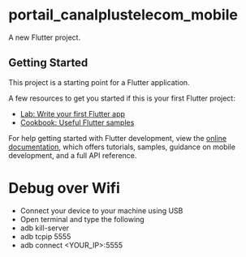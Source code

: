 # portail_canalplustelecom_mobile

A new Flutter project.

## Getting Started

This project is a starting point for a Flutter application.

A few resources to get you started if this is your first Flutter project:

- [Lab: Write your first Flutter app](https://docs.flutter.dev/get-started/codelab)
- [Cookbook: Useful Flutter samples](https://docs.flutter.dev/cookbook)

For help getting started with Flutter development, view the
[online documentation](https://docs.flutter.dev/), which offers tutorials,
samples, guidance on mobile development, and a full API reference.


# Debug over Wifi

- Connect your device to your machine using USB
- Open terminal and type the following
- adb kill-server
- adb tcpip 5555
- adb connect <YOUR_IP>:5555

